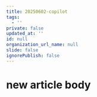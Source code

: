 ```yaml
---
title: 20250602-copilot
tags:
  - ''
private: false
updated_at: ''
id: null
organization_url_name: null
slide: false
ignorePublish: false
---
```

# new article body
